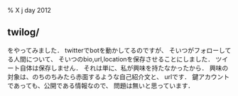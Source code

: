 % X j day 2012

## twilog/

をやってみました．
twitterでbotを動かしてるのですが、
そいつがフォローしてる人間について、
そいつのbio,url,locationを保存させることにしました．
ツイート自体は保存しません．
それは単に、私が興味を持たなかったから．
興味の対象は、のちのちみたら赤面するような自己紹介文と、
urlです．
鍵アカウントであっても、公開である情報なので、
問題は無いと思っています．
